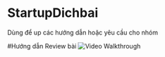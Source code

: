 # StartupDichbai
Dùng để up các hướng dẫn hoặc yêu cầu cho nhóm 

#Hướng dẫn Review bài
![Video Walkthrough](https://github.com/k4netmt/StartupDichbai/blob/master/huongdanreviewbai.gif)
